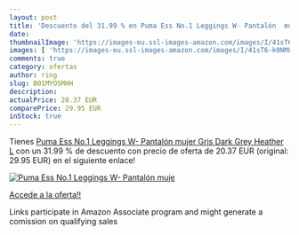 ```yaml
---
layout: post
title: 'Descuento del 31.99 % en Puma Ess No.1 Leggings W- Pantalón  muje'
date: 
thumbnailImage: 'https://images-eu.ssl-images-amazon.com/images/I/41sT6-k0NML._SL200_.jpg'
images: [ 'https://images-eu.ssl-images-amazon.com/images/I/41sT6-k0NML._SL200_.jpg' ]
comments: true
category: ofertas
author: ring
slug: B01MYO5MHH
description:
actualPrice: 20.37 EUR
comparePrice: 29.95 EUR
inStock: true
---
```


Tienes [Puma Ess No.1 Leggings W- Pantalón  mujer  Gris  Dark Grey Heather  L](https://www.amazon.es/dp/B01MYO5MHH/?tag=tolees-21) con un 31.99 % de descuento con precio de oferta de 20.37 EUR (original: 29.95 EUR) en el siguiente enlace!

[![Puma Ess No.1 Leggings W- Pantalón  muje](https://images-eu.ssl-images-amazon.com/images/I/41sT6-k0NML._SL200_.jpg)](https://www.amazon.es/dp/B01MYO5MHH/?tag=tolees-21)

[Accede a la oferta!!](https://www.amazon.es/dp/B01MYO5MHH/?tag=tolees-21)

Links participate in Amazon Associate program and might generate a comission on qualifying sales


